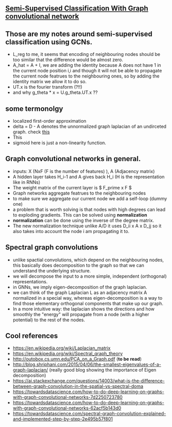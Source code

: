## [Semi-Supervised Classification With Graph convolutional network](https://arxiv.org/pdf/1609.02907.pdf)

## Those are my notes around semi-supervised classification using GCNs.

- L_reg to me, it seems that encoding of neighbouring nodes should be too similar that the difference would be almost zero.
- A_hat = A + I, we are adding the identity because A does not have 1 in the current node position i,i and though it will not be able to propagate the current node featrues to the neighbouring ones, so by adding the identity matrix we allow it to do so.
- UT.x is the fourier transform (?!!)
- and why g_theta \* x = U.g_theta.UT.x ??

## some termonolgy

- localized first-order approximation
- delta = D - A denotes the unnormalized graph laplacian of an undirceted graph. check [this](https://en.wikipedia.org/wiki/Laplacian_matrix)
- This
- sigmoid here is just a non-linearity function.

## Graph convolutional networks in general.

- inputs: X (NxF (F is the number of features) ), A (Adjacency matrix)
- A hidden layer takes H_i-1 and A gives back H_i (H is the representation like in RNNs)
- The weight matrix of the current layer is $ F_prime x F $
- Graph networks aggregate featrues to the neighbouring nodes
- to make sure we aggregate our current node we add a self-loop (dummy one)
- a problem that is worth solving is that nodes with high degrees can lead to exploding gradients. This can be solved using **normalization**
- **normalization** can be done using the inverse of the degree matrix.
- The new normalization technique unlike A/D it uses D_ii x A x D_jj so it also takes into account the node i am propagating it to.

## Spectral graph convolutions

- unlike spactial convolutions, which depend on the neighbouring nodes, this basically does decomposition to the graph so that we can understand the underlying structure.
- we will decompose the input to a more simple, independent (orthogonal) representations.
- in GNNs, we imply eigen-decomposition of the graph laplacian.
- we can think of the graph Laplacian L as an adjacency matrix A normalized in a special way, whereas eigen-decomposition is a way to find those elementary orthogonal components that make up our graph.
- In a more intuitive way: the laplacian shows the directions and how smoothly the "energy" will propagate from a node (with a higher potential) to the rest of the nodes.

## Cool references

- https://en.wikipedia.org/wiki/Laplacian_matrix
- https://en.wikipedia.org/wiki/Spectral_graph_theory
- http://outobox.cs.umn.edu/PCA_on_a_Graph.pdf (**to be read**)
- http://blog.shriphani.com/2015/04/06/the-smallest-eigenvalues-of-a-graph-laplacian/ (really good blog showing the importance of Eigen decomposition)
- https://ai.stackexchange.com/questions/14003/what-is-the-difference-between-graph-convolution-in-the-spatial-vs-spectral-doma
- https://towardsdatascience.com/how-to-do-deep-learning-on-graphs-with-graph-convolutional-networks-7d2250723780
- https://towardsdatascience.com/how-to-do-deep-learning-on-graphs-with-graph-convolutional-networks-62acf5b143d0
- https://towardsdatascience.com/spectral-graph-convolution-explained-and-implemented-step-by-step-2e495b57f801
